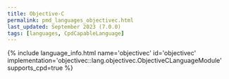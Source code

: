 ```yaml
---
title: Objective-C
permalink: pmd_languages_objectivec.html
last_updated: September 2023 (7.0.0)
tags: [languages, CpdCapableLanguage]
---
```


{% include language_info.html name='objectivec' id='objectivec' implementation='objectivec::lang.objectivec.ObjectiveCLanguageModule' supports_cpd=true %}

